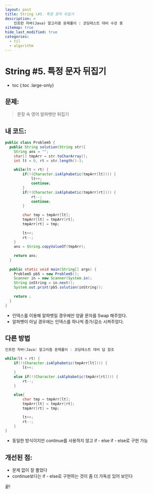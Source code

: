 ```yaml
---
layout: post
title: String \#5. 특정 문자 뒤집기
description: >
    인프런 자바(Java) 알고리즘 문제풀이 : 코딩테스트 대비 수강 중
sitemap: true
hide_last_modified: true
categories:
  - til
  - algorithm
---
```


# String \#5. 특정 문자 뒤집기

* toc
{:toc .large-only}

## 문제: 

> 문장 속 영어 알파벳만 뒤집기

## 내 코드:

```java
public class Problem5 {
  public String solution(String str){
	String ans = "";
	char[] tmpArr = str.toCharArray();
	int lt = 0, rt = str.length()-1;
	
	while(lt < rt) {
		if(!(Character.isAlphabetic(tmpArr[lt]))) {
			lt++; 
			continue;
		}
		if(!(Character.isAlphabetic(tmpArr[rt]))) {
			rt--;
			continue;
		}
		
		char tmp = tmpArr[lt];
		tmpArr[lt] = tmpArr[rt];
		tmpArr[rt] = tmp;
		
		lt++;
		rt--;
	}
	ans = String.copyValueOf(tmpArr);
	
	return ans;
  }
  
  public static void main(String[] args) {
    Problem5 pb5 = new Problem5();
    Scanner in = new Scanner(System.in);
    String inString = in.next();
    System.out.print(pb5.solution(inString));
      
    return ;
  }
}
```
- 인덱스를 이용해 알파벳일 경우에만 양끝 문자를 Swap 해주었다.
- 알파벳이 아닐 경우에는 인덱스를 하나씩 증가/감소 시켜주었다.

## 다른 방법

```java
인프런 자바(Java) 알고리즘 문제풀이 : 코딩테스트 대비 답 참조

while(lt < rt) {
	if(!(Character.isAlphabetic(tmpArr[lt]))) {
		lt++; 
	}
	else if(!(Character.isAlphabetic(tmpArr[rt]))) {
		rt--;
	}
	
	else{
		char tmp = tmpArr[lt];
		tmpArr[lt] = tmpArr[rt];
		tmpArr[rt] = tmp;

		lt++;
		rt--;
	}
}
```
- 동일한 방식이지만 continue를 사용하지 않고 if - else if - else로 구현 가능



## 개선된 점:

- 문제 없이 잘 풀었다
- continue보다는 if - else로 구현하는 것이 좀 더 가독성 있어 보인다


끝!